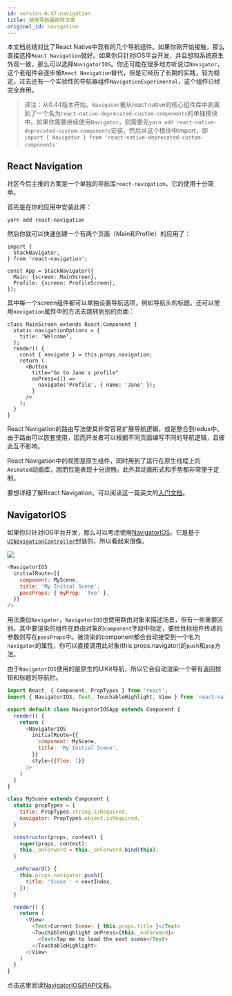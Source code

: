 ```yaml
---
id: version-0.47-navigation
title: 使用导航器跳转页面
original_id: navigation
---
```


本文档总结对比了React Native中现有的几个导航组件。如果你刚开始接触，那么直接选择`React Navigation`就好。如果你只针对iOS平台开发，并且想和系统原生外观一致，那么可以选择`NavigatorIOS`。你还可能在很多地方听说过`Navigator`，这个老组件会逐步被`React Navigation`替代，但是它经历了长期的实践，较为稳定。过去还有一个实验性的导航器组件`NavigationExperimental`，这个组件已经完全弃用。

> 译注：从0.44版本开始，`Navigator`被从react native的核心组件库中剥离到了一个名为`react-native-deprecated-custom-components`的单独模块中。如果你需要继续使用`Navigator`，则需要先`yarn add react-native-deprecated-custom-components`安装，然后从这个模块中import，即`import { Navigator } from 'react-native-deprecated-custom-components'`.

## React Navigation

社区今后主推的方案是一个单独的导航库`react-navigation`，它的使用十分简单。

首先是在你的应用中安装此库：

```
yarn add react-navigation
```

然后你就可以快速创建一个有两个页面（Main和Profile）的应用了：

```
import {
  StackNavigator,
} from 'react-navigation';

const App = StackNavigator({
  Main: {screen: MainScreen},
  Profile: {screen: ProfileScreen},
});
```

其中每一个screen组件都可以单独设置导航选项，例如导航头的标题。还可以使用`navigation`属性中的方法去跳转到别的页面：

```
class MainScreen extends React.Component {
  static navigationOptions = {
    title: 'Welcome',
  };
  render() {
    const { navigate } = this.props.navigation;
    return (
      <Button
        title="Go to Jane's profile"
        onPress={() =>
          navigate('Profile', { name: 'Jane' });
        }
      />
    );
  }
}
```

React Navigation的路由写法使其非常容易扩展导航逻辑，或是整合到redux中。由于路由可以嵌套使用，因而开发者可以根据不同页面编写不同的导航逻辑，且彼此互不影响。

React Navigation中的视图是原生组件，同时用到了运行在原生线程上的`Animated`动画库，因而性能表现十分流畅。此外其动画形式和手势都非常便于定制。

要想详细了解React Navigation，可以阅读这一篇英文的[入门文档](https://reactnavigation.org/docs/intro/)。


## NavigatorIOS

如果你只针对iOS平台开发，那么可以考虑使用[NavigatorIOS](navigatorios.html)。它是基于 [`UINavigationController`](https://developer.apple.com/library/ios/documentation/UIKit/Reference/UINavigationController_Class/)封装的，所以看起来很像。

![](img/NavigationStack-NavigatorIOS.gif)

```javascript
<NavigatorIOS
  initialRoute={{
    component: MyScene,
    title: 'My Initial Scene',
    passProps: { myProp: 'foo' },
  }}
/>
```

用法类似`Navigator`，`NavigatorIOS`也使用路由对象来描述场景，但有一些重要区别。其中要渲染的组件在路由对象的`component`字段中指定，要给目标组件传递的参数则写在`passProps`中。被渲染的component都会自动接受到一个名为`navigator`的属性，你可以直接调用此对象(this.props.navigator)的`push`和`pop`方法。

由于`NavigatorIOS`使用的是原生的UIKit导航，所以它会自动渲染一个带有返回按钮和标题的导航栏。

```javascript
import React, { Component, PropTypes } from 'react';
import { NavigatorIOS, Text, TouchableHighlight, View } from 'react-native';

export default class NavigatorIOSApp extends Component {
  render() {
    return (
      <NavigatorIOS
        initialRoute={{
          component: MyScene,
          title: 'My Initial Scene',
        }}
        style={{flex: 1}}
      />
    )
  }
}

class MyScene extends Component {
  static propTypes = {
    title: PropTypes.string.isRequired,
    navigator: PropTypes.object.isRequired,
  }

  constructor(props, context) {
    super(props, context);
    this._onForward = this._onForward.bind(this);
  }

  _onForward() {
    this.props.navigator.push({
      title: 'Scene ' + nextIndex,
    });
  }

  render() {
    return (
      <View>
        <Text>Current Scene: { this.props.title }</Text>
        <TouchableHighlight onPress={this._onForward}>
          <Text>Tap me to load the next scene</Text>
        </TouchableHighlight>
      </View>
    )
  }
}
```

点击这里阅读[NavigatorIOS的API文档](navigatorios.html)。